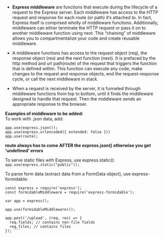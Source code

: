 * **Express middleware** are functions that execute during the lifecycle of a request to the Express server. Each middleware has access to the HTTP request and response for each route (or path) it’s attached to. In fact, Express itself is comprised wholly of middleware functions. Additionally, middleware can either terminate the HTTP request or pass it on to another middleware function using next. This “chaining” of middleware allows you to compartmentalize your code and create reusable middleware.

* A middleware functions has access to the request object (req), the response object (res) and the next function (next). It is prefaced by the http method and url path(route) of the request that triggers the function that is defined within. This function can execute any code, make changes to the request and response objects, end the request-response cycle, or call the next middleware in stack.

* When a request is received by the server, it is funneled through middleware functions from top to bottom, until it finds the middleware designed to handle that request. Then the middleware sends an appropriate response to the browser.

**Examples of middleware to be added:**  
To work with .json data, add:  
```
app.use(express.json());
app.use(express.urlencoded({ extended: false }))
app.use(route);
```
**route always has to come AFTER the express.json() otherwise you get 'undefined' errors**  

To serve static files with Express, use express.static(): `app.use(express.static("public"));`  

To parse form data (extract data from a FormData object), use express-formidable:    
```
const express = require('express');
const formidableMiddleware = require('express-formidable');

var app = express();

app.use(formidableMiddleware());

app.post('/upload', (req, res) => {
  req.fields; // contains non-file fields
  req.files; // contains files
}); ```